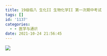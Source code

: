 ```yaml
---
title: 19级临八 生化II 生物化学II 第一次期中考试
tags: []
id: '1137'
categories:
  - - 医学与通识
date: 2021-10-24 21:56:45
---
```


[![](https://img.limour.top/archives_2023/blog_wp/2021/10/1.webp)](https://img.limour.top/archives_2023/blog_wp/2021/10/1.webp)